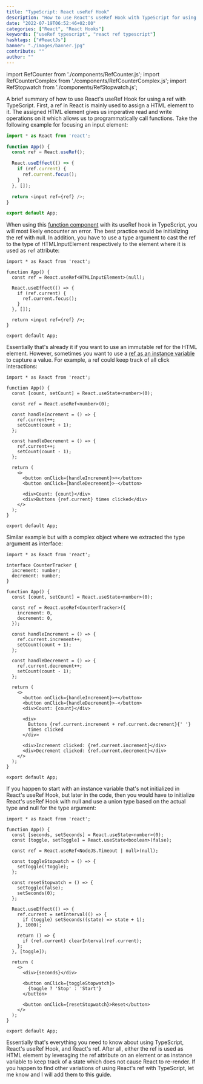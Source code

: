 ```yaml
---
title: "TypeScript: React useRef Hook"
description: "How to use React's useRef Hook with TypeScript for using a ref ..."
date: "2022-07-19T06:52:46+02:00"
categories: ["React", "React Hooks"]
keywords: ["useRef typescript", "react ref typescript"]
hashtags: ["#ReactJs"]
banner: "./images/banner.jpg"
contribute: ""
author: ""
---
```


<Sponsorship />

import RefCounter from './components/RefCounter.js';
import RefCounterComplex from './components/RefCounterComplex.js';
import RefStopwatch from './components/RefStopwatch.js';

A brief summary of how to use React's useRef Hook for using a ref with TypeScript. First, a ref in React is mainly used to assign a HTML element to it. The assigned HTML element gives us imperative read and write operations on it which allows us to programmatically call functions. Take the following example for focusing an input element:

```javascript
import * as React from 'react';

function App() {
  const ref = React.useRef();

  React.useEffect(() => {
    if (ref.current) {
      ref.current.focus();
    }
  }, []);

  return <input ref={ref} />;
}

export default App;
```

When using this [function component](/react-function-component/) with its useRef hook in TypeScript, you will most likely encounter an error. The best practice would be initializing the ref with null. In addition, you have to use a type argument to cast the ref to the type of HTMLInputElement respectively to the element where it is used as `ref` attribute:

```javascript{4}
import * as React from 'react';

function App() {
  const ref = React.useRef<HTMLInputElement>(null);

  React.useEffect(() => {
    if (ref.current) {
      ref.current.focus();
    }
  }, []);

  return <input ref={ref} />;
}

export default App;
```

Essentially that's already it if you want to use an immutable ref for the HTML element. However, sometimes you want to use a [ref as an instance variable](/react-ref/) to capture a value. For example, a ref could keep track of all click interactions:

```javascript{6,9,14,24}
import * as React from 'react';

function App() {
  const [count, setCount] = React.useState<number>(0);

  const ref = React.useRef<number>(0);

  const handleIncrement = () => {
    ref.current++;
    setCount(count + 1);
  };

  const handleDecrement = () => {
    ref.current++;
    setCount(count - 1);
  };

  return (
    <>
      <button onClick={handleIncrement}>+</button>
      <button onClick={handleDecrement}>-</button>

      <div>Count: {count}</div>
      <div>Buttons {ref.current} times clicked</div>
    </>
  );
}

export default App;
```

<Box attached>
  <RefCounter />
</Box>


Similar example but with a complex object where we extracted the type argument as interface:

```javascript{3-6,11-14,17,22,32-35,37-38}
import * as React from 'react';

interface CounterTracker {
  increment: number;
  decrement: number;
}

function App() {
  const [count, setCount] = React.useState<number>(0);

  const ref = React.useRef<CounterTracker>({
    increment: 0,
    decrement: 0,
  });

  const handleIncrement = () => {
    ref.current.increment++;
    setCount(count + 1);
  };

  const handleDecrement = () => {
    ref.current.decrement++;
    setCount(count - 1);
  };

  return (
    <>
      <button onClick={handleIncrement}>+</button>
      <button onClick={handleDecrement}>-</button>
      <div>Count: {count}</div>

      <div>
        Buttons {ref.current.increment + ref.current.decrement}{' '}
        times clicked
      </div>

      <div>Increment clicked: {ref.current.increment}</div>
      <div>Decrement clicked: {ref.current.decrement}</div>
    </>
  );
}

export default App;
```

<Box attached>
  <RefCounterComplex />
</Box>

If you happen to start with an instance variable that's not initialized in React's useRef Hook, but later in the code, then you would have to initialize React's useRef Hook with null and use a union type based on the actual type and null for the type argument:

```javascript{7}
import * as React from 'react';

function App() {
  const [seconds, setSeconds] = React.useState<number>(0);
  const [toggle, setToggle] = React.useState<boolean>(false);

  const ref = React.useRef<NodeJS.Timeout | null>(null);

  const toggleStopwatch = () => {
    setToggle(!toggle);
  };

  const resetStopwatch = () => {
    setToggle(false);
    setSeconds(0);
  };

  React.useEffect(() => {
    ref.current = setInterval(() => {
      if (toggle) setSeconds((state) => state + 1);
    }, 1000);

    return () => {
      if (ref.current) clearInterval(ref.current);
    };
  }, [toggle]);

  return (
    <>
      <div>{seconds}</div>

      <button onClick={toggleStopwatch}>
        {toggle ? 'Stop' : 'Start'}
      </button>

      <button onClick={resetStopwatch}>Reset</button>
    </>
  );
}

export default App;
```

<Box attached>
  <RefStopwatch />
</Box>

Essentially that's everything you need to know about using TypeScript, React's useRef Hook, and React's ref. After all, either the ref is used as HTML element by leveraging the ref attribute on an element or as instance variable to keep track of a state which does not cause React to re-render. If you happen to find other variations of using React's ref with TypeScript, let me know and I will add them to this guide.